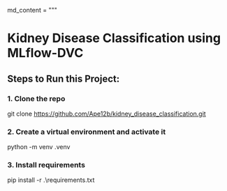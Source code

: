 md_content = """
# Kidney Disease Classification using MLflow-DVC

## Steps to Run this Project:

### 1. Clone the repo
git clone https://github.com/Ape12b/kidney_disease_classification.git

### 2. Create a virtual environment and activate it
python -m venv .venv

### 3. Install requirements
pip install -r .\requirements.txt
